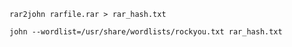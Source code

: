 
```Shell
rar2john rarfile.rar > rar_hash.txt
```

```Shell
john --wordlist=/usr/share/wordlists/rockyou.txt rar_hash.txt
```
